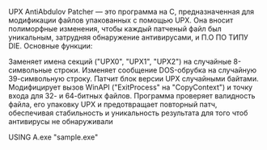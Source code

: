 UPX AntiAbdulov Patcher — это программа на C, предназначенная для модификации  файлов упакованных с помощью UPX. Она вносит полиморфные изменения, чтобы каждый патченый файл был уникальным, затрудняя обнаружение антивирусами, и П.О ПО ТИПУ DIE. Основные функции:

Заменяет имена секций ("UPX0", "UPX1", "UPX2") на случайные 8-символьные строки.
Изменяет сообщение DOS-обрубка на случайную 39-символьную строку.
Патчит блок версии UPX случайными байтами.
Модифицирует вызов WinAPI ("ExitProcess" на "CopyContext") и точку входа для 32- и 64-битных файлов. Программа проверяет валидность файла, его упаковку UPX и предотвращает повторный патч, обеспечивая стабильность и уникальность результата для того чтоб антивирусы не обнаруживали

USING 
A.exe "sample.exe"
